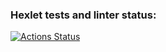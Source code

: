### Hexlet tests and linter status:
[![Actions Status](https://github.com/INJ1R/frontend-project-46/actions/workflows/hexlet-check.yml/badge.svg)](https://github.com/INJ1R/frontend-project-46/actions)